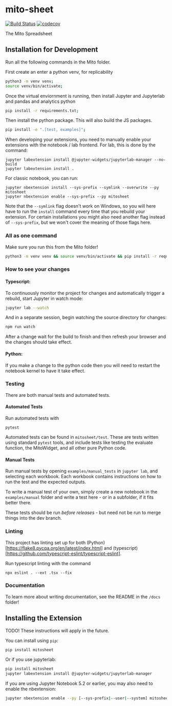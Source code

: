 
# mito-sheet

[![Build Status](https://travis-ci.org/mito/mito.svg?branch=master)](https://travis-ci.org/mito/mito)
[![codecov](https://codecov.io/gh/mito/mito/branch/master/graph/badge.svg)](https://codecov.io/gh/mito/mito)


The Mito Spreadsheet

## Installation for Development

Run all the following commands in the Mito folder. 

First create an enter a python venv, for replicability
```bash
python3 -m venv venv;
source venv/bin/activate;
```

Once the virtual enviornment is running, then install Jupyter and Jupyterlab and pandas and analytics python
```bash
pip install -r requirements.txt;
```

Then install the python package. This will also build the JS packages.
```bash
pip install -e ".[test, examples]";
```

When developing your extensions, you need to manually enable your extensions with the
notebook / lab frontend. For lab, this is done by the command:
```
jupyter labextension install @jupyter-widgets/jupyterlab-manager --no-build
jupyter labextension install .
```

For classic notebook, you can run:
```
jupyter nbextension install --sys-prefix --symlink --overwrite --py mitosheet
jupyter nbextension enable --sys-prefix --py mitosheet
```

Note that the `--symlink` flag doesn't work on Windows, so you will here have to run
the `install` command every time that you rebuild your extension. For certain installations
you might also need another flag instead of `--sys-prefix`, but we won't cover the meaning
of those flags here.

### All as one command

Make sure you run this from the Mito folder!

```bash
python3 -m venv venv && source venv/bin/activate && pip install -r requirements.txt && pip install -e ".[test, examples]" && jupyter labextension install @jupyter-widgets/jupyterlab-manager --no-build && jupyter labextension install . && jupyter lab --watch
```

### How to see your changes
#### Typescript:
To continuously monitor the project for changes and automatically trigger a rebuild, start Jupyter in watch mode:
```bash
jupyter lab --watch
```
And in a separate session, begin watching the source directory for changes:
```bash
npm run watch
```

After a change wait for the build to finish and then refresh your browser and the changes should take effect.

#### Python:
If you make a change to the python code then you will need to restart the notebook kernel to have it take effect.

### Testing

There are both manual tests and automated tests. 

#### Automated Tests

Run automated tests with
```
pytest
```
Automated tests can be found in  `mitosheet/test`. These are tests written using standard `pytest` tools, and include tests like testing the evaluate function, the MitoWidget, and all other pure Python code. 

#### Manual Tests

Run manual tests by opening `examples/manual_tests` in `jupyter lab`, and selecting each workbook. Each workbook contains instructions on how to run the test and the expected outputs. 

To write a manual test of your own, simply create a new notebook in the `examples/manual` folder and write a test here - or in a subfolder, if it fits better there. 

These tests should be run _before releases_ - but need not be run to merge things into the dev branch. 

### Linting

This project has linting set up for both (Python)[https://flake8.pycqa.org/en/latest/index.html] and (typescript)[https://github.com/typescript-eslint/typescript-eslint]. 

Run typescript linting with the command 
```
npx eslint . --ext .tsx --fix
```

### Documentation

To learn more about writing documentation, see the README in the `/docs` folder!

## Installing the Extension

TODO! These instructions will apply in the future.

You can install using `pip`:

```bash
pip install mitosheet
```

Or if you use jupyterlab:

```bash
pip install mitosheet
jupyter labextension install @jupyter-widgets/jupyterlab-manager
```

If you are using Jupyter Notebook 5.2 or earlier, you may also need to enable
the nbextension:
```bash
jupyter nbextension enable --py [--sys-prefix|--user|--system] mitosheet
```

